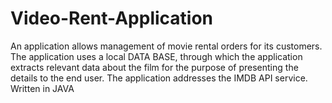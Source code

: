 # Video-Rent-Application
An application allows management of movie rental orders for its customers. The application uses a local DATA BASE, through which the application extracts relevant data about the film for the purpose of presenting the details to the end user. The application addresses the IMDB API service. Written in JAVA
